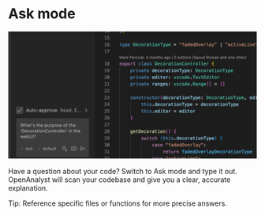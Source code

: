 # Ask mode

  <img src="images/askui.png" alt="Ask Mode" />

Have a question about your code? Switch to Ask mode and type it out. OpenAnalyst will scan your codebase and give you a clear, accurate explanation.

Tip: Reference specific files or functions for more precise answers.
